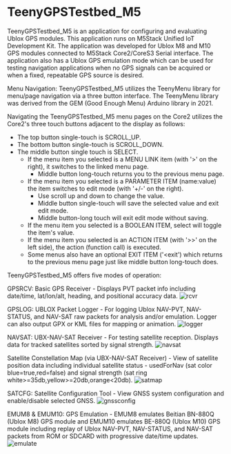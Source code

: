 # TeenyGPSTestbed_M5

TeenyGPSTestbed_M5 is an application for configuring and evaluating Ublox GPS modules.  This application runs on M5Stack Unified IoT Development Kit.
The application was developed for Ublox M8 and M10 GPS modules connected to M5Stack Core2/CoreS3 Serial interface.  The application also has a Ublox GPS emulation mode which can be used for testing navigation applications when no GPS signals can be acquired or when a fixed, repeatable GPS source is desired.

Menu Navigation:
TeenyGPSTestbed_M5 utilizes the TeenyMenu library for menu/page navigation via a three button interface.
The TeenyMenu library was derived from the GEM (Good Enough Menu) Arduino library in 2021.

Navigating the TeenyGPSTestbed_M5 menu pages on the Core2 utilizes the Core2's three touch buttons adjacent to the display as follows:
- The top button single-touch is SCROLL_UP.
- The bottom button single-touch is SCROLL_DOWN.
- The middle button single touch is SELECT.
  - If the menu item you selected is a MENU LINK item (with '>' on the right), it switches to the linked menu page.
    - Middle button long-touch returns you to the previous menu page.
  - If the menu item you selected is a PARAMETER ITEM (name:value) the item switches to edit mode (with '+/-' on the right).
    - Use scroll up and down to change the value.
    - Middle button single-touch will save the selected value and exit edit mode.
    - Middle button-long touch will exit edit mode without saving.
  - If the menu item you selected is a BOOLEAN ITEM, select will toggle the item's value.
  - If the menu item you selected is an ACTION ITEM (with '>>' on the left side), the action (function call) is executed.
  - Some menus also have an optional EXIT ITEM ('<exit') which returns to the previous menu page just like middle button long-touch does.

TeenyGPSTestbed_M5 offers five modes of operation:

GPSRCV: Basic GPS Receiver - Displays PVT packet info including date/time, lat/lon/alt, heading, and positional accuracy data.
![rcvr](https://github.com/user-attachments/assets/44933f0f-ee60-4185-a83a-6f1d62cc16ba)

GPSLOG: UBLOX Packet Logger - For logging Ublox NAV-PVT, NAV-STATUS, and NAV-SAT raw packets for analysis and/or emulation. Logger can also output GPX or KML files for mapping or animation.
![logger](https://github.com/user-attachments/assets/76e60714-89a7-4215-b9e3-44fe045ecd9c)

NAVSAT: UBX-NAV-SAT Receiver - For testing satellite reception.  Displays data for tracked satellites sorted by signal strength.
![navsat](https://github.com/user-attachments/assets/81b5195e-e7c8-4fdd-8519-e363819dadc6)

Satellite Constellation Map (via UBX-NAV-SAT Receiver) - View of satellite position data including individual satellite status - usedForNav (sat color blue=true,red=false) and signal strength (sat ring white>=35db,yellow>=20db,orange<20db).
![satmap](https://github.com/user-attachments/assets/4119fc8f-0d75-4e7a-a513-4fce083ca1e6)

SATCFG: Satellite Configuration Tool - View GNSS system configuration and enable/disable selected GNSS.
![gnssconfig](https://github.com/user-attachments/assets/b6c171d3-360c-4afe-a90b-d0e92ae4508c)

EMUM8 & EMUM10: GPS Emulation - EMUM8 emulates Beitian BN-880Q (Ublox M8) GPS module and EMUM10 emulates BE-880Q (Ublox M10) GPS module including replay of Ublox NAV-PVT, NAV-STATUS, and NAV-SAT packets from ROM or SDCARD with progressive date/time updates.
![emulate](https://github.com/user-attachments/assets/886de429-d785-4dba-84fc-5d3719fe9072)
